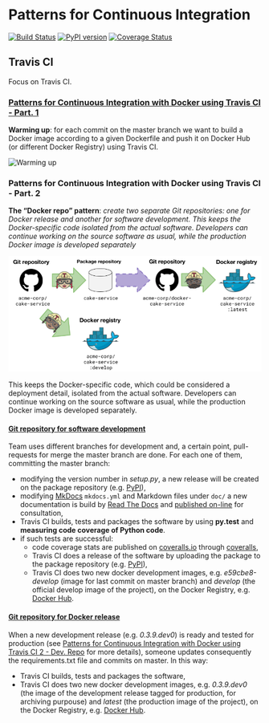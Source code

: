 # Patterns for Continuous Integration

[![Build Status](https://api.travis-ci.org/gtesei/Patterns_for_Continuous_Integration_Docker_Travis_CI_2_DEV.svg?branch=master)](https://travis-ci.org/gtesei/Patterns_for_Continuous_Integration_Docker_Travis_CI_2_DEV)
[![PyPI version](https://badge.fury.io/py/python-dev-docker-project.svg)](https://badge.fury.io/py/python-dev-docker-project)
[![Coverage Status](https://coveralls.io/repos/github/gtesei/Patterns_for_Continuous_Integration_Docker_Travis_CI_2_DEV/badge.svg?branch=master)](https://coveralls.io/github/gtesei/Patterns_for_Continuous_Integration_Docker_Travis_CI_2_DEV?branch=master)


## Travis CI 

Focus on Travis CI.  

### [Patterns for Continuous Integration with Docker using Travis CI - Part. 1](https://github.com/gtesei/Patterns_for_Continuous_Integration_Docker_Travis_CI_1)

__Warming up__: for each commit on the master branch we want to build a Docker image according to a given Dockerfile and push it on Docker Hub (or different Docker Registry) using Travis CI.

![Warming up](https://raw.githubusercontent.com/gtesei/Patterns_for_Continuous_Integration_Docker_Travis_CI_1/master/img/part_1.png)

### Patterns for Continuous Integration with Docker using Travis CI - Part. 2 

__The “Docker repo” pattern__: _create two separate Git repositories: one for Docker release and another for software development. This keeps the Docker-specific code isolated from the actual software. Developers can continue working on the source software as usual, while the production Docker image is developed separately_

![The “Docker repo” pattern](https://raw.githubusercontent.com/gtesei/Patterns_for_Continuous_Integration_Docker_Travis_CI_2_DEV/master/img/end-to-end-flow.png)

This keeps the Docker-specific code, which could be considered a deployment detail, isolated from the actual software. Developers can continue working on the source software as usual, while the production Docker image is developed separately.

#### [Git repository for software development](https://github.com/gtesei/Patterns_for_Continuous_Integration_Docker_Travis_CI_2_DEV) 

Team uses different branches for development and, a certain point, pull-requests for merge the master branch are done. For each one of them, committing the master branch:
- modifying the version number in _setup.py_, a new release will be created on the package repository (e.g. [PyPI](https://pypi.org/)), 
- modifying [MkDocs](https://www.mkdocs.org/) ```mkdocs.yml``` and Markdown files under ```doc/``` a new documentation is build by [Read The Docs](https://readthedocs.org/) and [published on-line](https://patterns-for-continuous-integration-docker-travis-ci-2-dev.readthedocs.io/en/latest/?badge=latest) for consultation,  
- Travis CI builds, tests and packages the software by using __py.test__ and __measuring code coverage of Python code__.
- if such tests are successful: 
    - code coverage stats are published on [coveralls.io](https://coveralls.io/) through [coveralls](https://pypi.org/project/coveralls/),
    - Travis CI does a release of the software by uploading the package to the package repository (e.g. [PyPI](https://pypi.org/)),
    - Travis CI does two new docker development images, e.g. _e59cbe8-develop_ (image for last commit on master branch) and _develop_ (the official develop image of the project), on the Docker Registry, e.g. [Docker Hub](https://hub.docker.com).

#### [Git repository for Docker release](https://github.com/gtesei/Patterns_for_Continuous_Integration_Docker_Travis_CI_2_PROD) 

When a new development release (e.g. _0.3.9.dev0_) is ready and tested for production (see [Patterns for Continuous Integration with Docker using Travis CI 2 - Dev. Repo](https://github.com/gtesei/Patterns_for_Continuous_Integration_Docker_Travis_CI_2_DEV) for more details), someone updates consequently the requirements.txt file and commits on master. In this way:
- Travis CI builds, tests and packages the software, 
- Travis CI does two new docker development images, e.g. _0.3.9.dev0_ (the image of the development release tagged for production, for archiving purpouse) and _latest_ (the production image of the project), on the Docker Registry, e.g. [Docker Hub](https://hub.docker.com).


